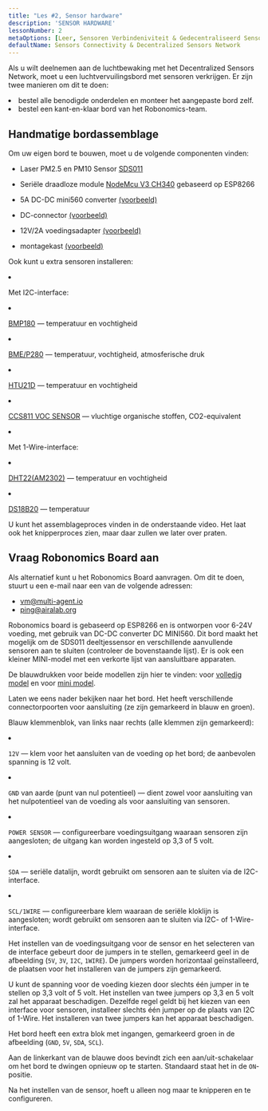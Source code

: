 ```yaml
---
title: "Les #2, Sensor hardware"
description: 'SENSOR HARDWARE'
lessonNumber: 2
metaOptions: [Leer, Sensoren Verbindeniviteit & Gedecentraliseerd Sensoren Netwerk]
defaultName: Sensors Connectivity & Decentralized Sensors Network
---
```


Als u wilt deelnemen aan de luchtbewaking met het Decentralized Sensors Network, moet u een luchtvervuilingsbord met sensoren verkrijgen. Er zijn twee manieren om dit te doen:

<List>

<li>bestel alle benodigde onderdelen en monteer het aangepaste bord zelf.</li>
<li>bestel een kant-en-klaar bord van het Robonomics-team.</li>

</List>

## Handmatige bordassemblage

Om uw eigen bord te bouwen, moet u de volgende componenten vinden:

- Laser PM2.5 en PM10 Sensor [SDS011](https://www.amazon.com/SDS011-Quality-Detection-Conditioning-Monitor/dp/B07FSDMRR5)

- Seriële draadloze module [NodeMcu V3 CH340](https://www.amazon.com/ACEIRMC-Wireless-Development-Compatible-MicroPython/dp/B092ZCG2X2) gebaseerd op ESP8266

- 5A DC-DC mini560 converter [(voorbeeld)](https://www.amazon.com/Alinan-Efficiency-Converter-Regulator-Stabilized/dp/B09W8P1QNM)

- DC-connector [(voorbeeld)](https://www.amazon.com/CenryKay-DC-099-Threaded-Connector-Adapter/dp/B08CMMQMP6?th=1)

- 12V/2А voedingsadapter [(voorbeeld)](https://www.amazon.com/TMEZON-Power-Adapter-Supply-2-1mm/dp/B00Q2E5IXW)

- montagekast [(voorbeeld)](https://www.amazon.com/LeMotech-Dustproof-Waterproof-Electrical-300mmx250mmx120mm/dp/B075DHT7X2/ref=sxin_18_ac_d_mf_brs?ac_md=7-4-TGVNb3RlY2g%3D-ac_d_mf_brs_brs&content-id=amzn1.sym.1ad31f34-ba12-4dca-be4b-f62f7f5bb10d%3Aamzn1.sym.1ad31f34-ba12-4dca-be4b-f62f7f5bb10d&crid=2ZDX87O7MINYG&cv_ct_cx=junction+box+plastic&keywords=junction+box+plastic&pd_rd_i=B075DHT7X2&pd_rd_r=2bbd50d4-9ef9-4fa1-a1a2-e55c482bce49&pd_rd_w=EcHLy&pd_rd_wg=z42mC&pf_rd_p=1ad31f34-ba12-4dca-be4b-f62f7f5bb10d&pf_rd_r=WDAX58YZKG6YKZ70X5QE&qid=1676642125&sprefix=Junction+Box%2Caps%2C451&sr=1-4-8b2f235a-dddf-4202-bbb9-592393927392)

Ook kunt u extra sensoren installeren:

<List  type="numbers">

<li>

Met I2C-interface:

<List>

<li>

[BMP180](https://cdn-shop.adafruit.com/datasheets/BST-BMP180-DS000-09.pdf) — temperatuur en vochtigheid

</li>

<li>

[BME/P280](https://www.mouser.com/datasheet/2/783/BST-BME280-DS002-1509607.pdf) — temperatuur, vochtigheid, atmosferische druk

</li>

<li>

[HTU21D](https://eu.mouser.com/ProductDetail/Measurement-Specialties/HTU21D?qs=tx5doIiTu8oixw1WN5Uy8A%3D%3D) — temperatuur en vochtigheid

</li>

<li>

[CCS811 VOC SENSOR](https://www.sciosense.com/wp-content/uploads/documents/Application-Note-Baseline-Save-and-Restore-on-CCS811.pdf) — vluchtige organische stoffen, CO2-equivalent

</li>

</List>

</li>

<li>

Met 1-Wire-interface:

<List>

<li>

[DHT22(AM2302)](https://files.seeedstudio.com/wiki/Grove-Temperature_and_Humidity_Sensor_Pro/res/AM2302-EN.pdf) — temperatuur en vochtigheid

</li>

<li>

[DS18B20](https://cdn.sparkfun.com/datasheets/Sensors/Temp/DS18B20.pdf) — temperatuur

</li>

</List>

</li>

</List>

U kunt het assemblageproces vinden in de onderstaande video. Het laat ook het knipperproces zien, maar daar zullen we later over praten.

<RoboAcademyYoutube link="https://www.youtube.com/watch?v=OdTd1sacCso" />

## Vraag Robonomics Board aan

Als alternatief kunt u het Robonomics Board aanvragen. Om dit te doen, stuurt u een e-mail naar een van de volgende adressen:

- vm@multi-agent.io
- ping@airalab.org

Robonomics board is gebaseerd op ESP8266 en is ontworpen voor 6-24V voeding, met gebruik van DC-DC converter DC MINI560. Dit bord maakt het mogelijk om de SDS011 deeltjessensor en verschillende aanvullende sensoren aan te sluiten (controleer de bovenstaande lijst). Er is ook een kleiner MINI-model met een verkorte lijst van aansluitbare apparaten.

<LessonImages figure figureCaption="Full model of Robonomics board" src="sensors-connectivity-course/lesson-2-1.png" alt="Full model of Robonomics board"/>

<LessonImages  figure figureCaption="Mini model of Robonomics board" src="sensors-connectivity-course/lesson-2-2.png" alt="Mini model of Robonomics board"/>

De blauwdrukken voor beide modellen zijn hier te vinden: voor [volledig model](https://oshwlab.com/ludovich88/aira_sensor_rev0-1) en voor [mini model](https://oshwlab.com/ludovich88/aira_sensor_d1_mini).

Laten we eens nader bekijken naar het bord. Het heeft verschillende connectorpoorten voor aansluiting (ze zijn gemarkeerd in blauw en groen).

<LessonImages imageClasses="mb" src="sensors-connectivity-course/lesson-2-3.png" alt="Full model of Robonomics board"/>

Blauw klemmenblok, van links naar rechts (alle klemmen zijn gemarkeerd):

<List>
  <li class="flex">

  <code>12V</code> — klem voor het aansluiten van de voeding op het bord; de aanbevolen spanning is 12 volt.

  </li>

  <li class="flex">

  <code>GND</code> van aarde (punt van nul potentieel) — dient zowel voor aansluiting van het nulpotentieel van de voeding als voor aansluiting van sensoren.

  </li>

  <li class="flex">

  <code>POWER SENSOR</code> — configureerbare voedingsuitgang waaraan sensoren zijn aangesloten; de uitgang kan worden ingesteld op 3,3 of 5 volt.

  </li>

  <li class="flex">

  <code>SDA</code> — seriële datalijn, wordt gebruikt om sensoren aan te sluiten via de I2C-interface.

  </li>

  <li class="flex">

  <code>SCL/1WIRE</code> — configureerbare klem waaraan de seriële kloklijn is aangesloten; wordt gebruikt om sensoren aan te sluiten via I2C- of 1-Wire-interface.

  </li>
</List>

Het instellen van de voedingsuitgang voor de sensor en het selecteren van de interface gebeurt door de jumpers in te stellen, gemarkeerd geel in de afbeelding (`5V`, `3V`, `I2C`, `1WIRE`). De jumpers worden horizontaal geïnstalleerd, de plaatsen voor het installeren van de jumpers zijn gemarkeerd.


<RoboAcademyNote type="warning" title="WARNING">
U kunt de spanning voor de voeding kiezen door slechts één jumper in te stellen op 3,3 volt of 5 volt. Het instellen van twee jumpers op 3,3 en 5 volt zal het apparaat beschadigen. Dezelfde regel geldt bij het kiezen van een interface voor sensoren, installeer slechts één jumper op de plaats van I2C of 1-Wire. Het installeren van twee jumpers kan het apparaat beschadigen.
</RoboAcademyNote>

Het bord heeft een extra blok met ingangen, gemarkeerd groen in de afbeelding (`GND`, `5V`, `SDA`, `SCL`).

Aan de linkerkant van de blauwe doos bevindt zich een aan/uit-schakelaar om het bord te dwingen opnieuw op te starten. Standaard staat het in de `ON`-positie.

Na het instellen van de sensor, hoeft u alleen nog maar te knipperen en te configureren.

